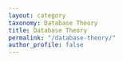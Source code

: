 ```yaml
---
layout: category
taxonomy: Database Theory
title: Database Theory
permalink: "/database-theory/"
author_profile: false
---
```

